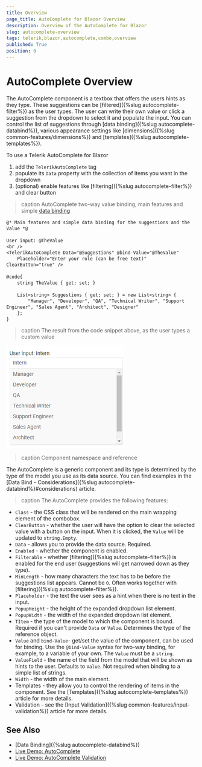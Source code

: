 ```yaml
---
title: Overview
page_title: AutoComplete for Blazor Overview
description: Overview of the AutoComplete for Blazor
slug: autocomplete-overview
tags: telerik,blazor,autocomplete,combo,overview
published: True
position: 0
---
```


# AutoComplete Overview

The AutoComplete component is a textbox that offers the users hints as they type. These suggestions can be [filtered]({%slug autocomplete-filter%}) as the user types. The user can write their own value or click a suggestion from the dropdown to select it and populate the input. You can control the list of suggestions through [data binding]({%slug autocomplete-databind%}), various appearance settings like [dimensions]({%slug common-features/dimensions%}) and [templates]({%slug autocomplete-templates%}).

To use a Telerik AutoComplete for Blazor

1. add the `TelerikAutoComplete` tag
1. populate its `Data` property with the collection of items you want in the dropdown
1. (optional) enable features like [filtering]({%slug autocomplete-filter%}) and clear button

>caption AutoComplete two-way value binding, main features and simple [data binding](data-bind)

````CSHTML
@* Main features and simple data binding for the suggestions and the Value *@

User input: @TheValue
<br />
<TelerikAutoComplete Data="@Suggestions" @bind-Value="@TheValue"
    Placeholder="Enter your role (can be free text)" ClearButton="true" />

@code{
    string TheValue { get; set; }

    List<string> Suggestions { get; set; } = new List<string> {
        "Manager", "Developer", "QA", "Technical Writer", "Support Engineer", "Sales Agent", "Architect", "Designer"
    };
}
````

>caption The result from the code snippet above, as the user types a custom value

![](images/autocomplete-overview.png)

>caption Component namespace and reference

The AutoComplete is a generic component and its type is determined by the type of the model you use as its data source. You can find examples in the [Data Bind - Considerations]({%slug autocomplete-databind%}#considerations) article.

>caption The AutoComplete provides the following features:

* `Class` - the CSS class that will be rendered on the main wrapping element of the combobox.
* `ClearButton` - whether the user will have the option to clear the selected value with a button on the input. When it is clicked, the `Value` will be updated to `string.Empty`.
* `Data` - allows you to provide the data source. Required.
* `Enabled` - whether the component is enabled.
* `Filterable` - whether [filtering]({%slug autocomplete-filter%}) is enabled for the end user (suggestions will get narrowed down as they type).
* `MinLength` - how many characters the text has to be before the suggestions list appears. Cannot be `0`. Often works together with [filtering]({%slug autocomplete-filter%}).
* `Placeholder` - the text the user sees as a hint when there is no text in the input.
* `PopupHeight` - the height of the expanded dropdown list element.
* `PopupWidth` - the width of the expanded dropdown list element.
* `TItem` - the type of the model to which the component is bound. Required if you can't provide `Data` or `Value`. Determines the type of the reference object.
* `Value` and `bind-Value`- get/set the value of the component, can be used for binding. Use the `@bind-Value` syntax for two-way binding, for example, to a variable of your own. The `Value` must be a `string`.
* `ValueField` - the name of the field from the model that will be shown as hints to the user. Defaults to `Value`. Not required when binding to a simple list of strings.
* `Width` - the width of the main element.
* Templates - they allow you to control the rendering of items in the component. See the [Templates]({%slug autocomplete-templates%}) article for more details.
* Validation - see the [Input Validation]({%slug common-features/input-validation%}) article for more details.


## See Also

  * [Data Binding]({%slug autocomplete-databind%})
  * [Live Demo: AutoComplete](https://demos.telerik.com/blazor-ui/autocomplete/overview)
  * [Live Demo: AutoComplete Validation](https://demos.telerik.com/blazor-ui/AutoComplete/validation)

